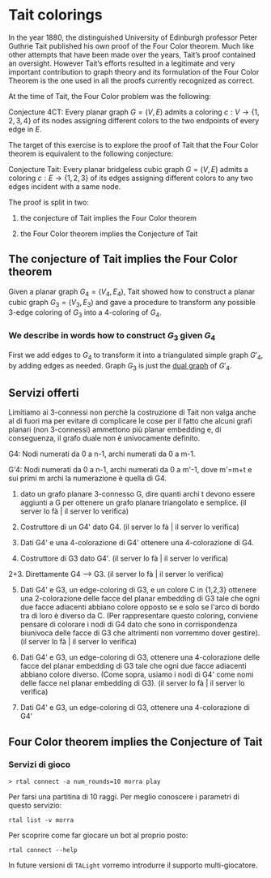 # Tait colorings

In the year 1880, the distinguished University of Edinburgh professor Peter Guthrie Tait published his own proof of the Four Color theorem. Much like other attempts that have been made over the years, Tait’s proof contained an oversight. However Tait’s efforts resulted in a legitimate and very important contribution to graph theory and its formulation of the Four Color Theorem is the one used in all the proofs currently recognized as correct.

At the time of Tait, the Four Color problem was the following:

Conjecture 4CT: Every planar graph $G = (V, E)$ admits a coloring $c: V \rightarrow \{1,2,3,4\}$ of its nodes assigning different colors to the two endpoints of every edge in $E$.

The target of this exercise is to explore the proof of Tait that the Four Color theorem is equivalent to the following conjecture:

Conjecture Tait: Every planar bridgeless cubic graph $G = (V, E)$ admits a coloring $c: E \rightarrow \{1,2,3\}$ of its edges assigning different colors to any two edges incident with a same node.


The proof is split in two:

1. the conjecture of Tait implies the Four Color theorem

2. the Four Color theorem implies the Conjecture of Tait

## The conjecture of Tait implies the Four Color theorem

Given a planar graph $G_4 = (V_4, E_4)$, Tait showed how to construct a planar cubic graph $G_3 = (V_3, E_3)$ and gave a procedure to transform any possible $3$-edge coloring of $G_3$ into a $4$-coloring of $G_4$.

### We describe in words how to construct $G_3$ given $G_4$

First we add edges to $G_4$ to transform it into a triangulated simple graph $G'_4$, by adding edges as needed.
Graph $G_3$ is just the [dual graph](https://en.wikipedia.org/wiki/Dual_graph) of $G'_4$.


## Servizi offerti

Limitiamo ai 3-connessi non perchè la costruzione di Tait non valga anche al di fuori ma per evitare di complicare le cose per il fatto che alcuni grafi planari (non 3-connessi) ammettono più planar embedding e, di conseguenza, il grafo duale non è univocamente definito. 

G4: Nodi numerati da 0 a n-1, archi numerati da 0 a m-1.

G'4: Nodi numerati da 0 a n-1, archi numerati da 0 a m'-1, dove m'=m+t e sui primi m archi la numerazione è quella di G4.


1. dato un grafo planare 3-connesso G, dire quanti archi t devono essere aggiunti a G per ottenere un grafo planare triangolato e semplice. (il server lo fà | il server lo verifica)

2. Costruttore di un G4' dato G4. (il server lo fà | il server lo verifica)

3. Dati G4' e una 4-colorazione di G4' ottenere una 4-colorazione di G4.

4. Costruttore di G3 dato G4'. (il server lo fà | il server lo verifica)

2+3. Direttamente G4 --> G3. (il server lo fà | il server lo verifica)

5. Dati G4' e  G3, un edge-coloring di G3, e un colore C in {1,2,3} ottenere una 2-colorazione delle facce del planar embedding di G3 tale che ogni due facce adiacenti abbiano colore opposto se e solo se l'arco di bordo tra di loro è diverso da C. (Per rappresentare questo coloring, conviene pensare di colorare i nodi di G4 dato che sono in corrispondenza biunivoca delle facce di G3 che altrimenti non vorremmo dover gestire). (il server lo fà | il server lo verifica)

6. Dati G4' e  G3, un edge-coloring di G3, ottenere una 4-colorazione delle facce del planar embedding di G3 tale che ogni due facce adiacenti abbiano colore diverso. (Come sopra, usiamo i nodi di G4' come nomi delle facce nel planar embedding di G3). (il server lo fà | il server lo verifica)

7. Dati G4' e  G3, un edge-coloring di G3, ottenere una 4-colorazione di G4'



## Four Color theorem implies the Conjecture of Tait



### Servizi di gioco

```t
> rtal connect -a num_rounds=10 morra play
```
Per farsi una partitina di 10 raggi. Per meglio conoscere i parametri di questo servizio:  
```t
rtal list -v morra 
```
Per scoprire come far giocare un bot al proprio posto:
```t
rtal connect --help
```
In future versioni di `TALight` vorremo introdurre il supporto multi-giocatore.